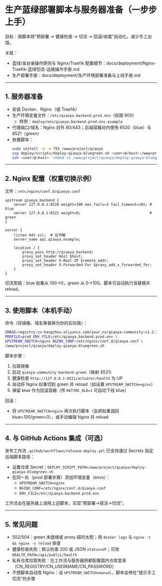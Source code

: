 # 生产蓝绿部署脚本与服务器准备（一步步上手）

目标：用脚本把“预部署 → 健康检查 → 切流 → 回滚/收尾”自动化，减少手工出错。

关联：
- 蓝绿/金丝雀操作原则与 Nginx/Traefik 配置细节：docs/deployment/Nginx-Traefik-蓝绿切流-运维操作手册.md
- 生产部署手册：docs/deployment/生产环境部署准备与上线手册.md

---

## 1. 服务器准备

- 安装 Docker、Nginx（或 Traefik）
- 生产环境变量文件：`/etc/qiaoya.backend.prod.env`（权限 600）
  - 样例：`deploy/env/qiaoya.backend.prod.env.example`
- 代理端口/域名：Nginx 对外 80/443；后端容器对内使用 8520（blue）与 8521（green）
- 放置脚本：
  ```bash
  sudo install -d -m 755 /www/project/qiaoya
  scp deploy/scripts/deploy-qiaoya-bluegreen.sh <user>@<host>:/www/project/qiaoya/
  ssh <user>@<host> 'chmod +x /www/project/qiaoya/deploy-qiaoya-bluegreen.sh'
  ```

---

## 2. Nginx 配置（权重切换示例）

文件：`/etc/nginx/conf.d/qiaoya.conf`
```
upstream qiaoya_backend {
    server 127.0.0.1:8520 weight=100 max_fails=3 fail_timeout=10s; # blue
    server 127.0.0.1:8521 weight=0;                                # green
}

server {
    listen 443 ssl;  # 证书略
    server_name api.qiaoya.example;

    location / {
        proxy_pass http://qiaoya_backend;
        proxy_set_header Host $host;
        proxy_set_header X-Real-IP $remote_addr;
        proxy_set_header X-Forwarded-For $proxy_add_x_forwarded_for;
    }
}
```

切流思路：blue 权重从 100→0，green 从 0→100。脚本可自动执行该替换并 reload。

---

## 3. 使用脚本（本机手动）

命令（将镜像、域名等替换为你的实际值）：
```bash
IMAGE=registry.cn-hangzhou.aliyuncs.com/your_ns/qiaoya-community:v1.2.3 \
PROFILE=prod ENV_FILE=/etc/qiaoya.backend.prod.env \
UPSTREAM_SWITCH=nginx NGINX_CONF=/etc/nginx/conf.d/qiaoya.conf \
/www/project/qiaoya/deploy-qiaoya-bluegreen.sh
```

脚本步骤：
1) 拉取镜像
2) 启动 `qiaoya-community-backend-green`（映射 8521）
3) 健康检查 `http://127.0.0.1:8521/actuator/health` 为 UP
4) 自动将 Nginx 权重切到 green 并 reload（如设置 `UPSTREAM_SWITCH=nginx`）
5) 保留 blue 作为回滚容器（传 `RETIRE_OLD=1` 可自动下线 blue）

回滚：
- 将 `UPSTREAM_SWITCH=nginx` 再次执行脚本（会把权重调回 blue=100/green=0），或手动编辑 Nginx 并 reload

---

## 4. 与 GitHub Actions 集成（可选）

发布工作流 `.github/workflows/release-deploy.yml` 已支持通过 Secrets 指定远端脚本路径：
- 设置仓库 Secret：`DEPLOY_SCRIPT_PATH=/www/project/qiaoya/deploy-qiaoya-bluegreen.sh`
- 在同一处（prod 部署步骤）添加环境变量（envs）：
  - `UPSTREAM_SWITCH=nginx`
  - `NGINX_CONF=/etc/nginx/conf.d/qiaoya.conf`
  - `ENV_FILE=/etc/qiaoya.backend.prod.env`

工作流会在服务器上调用上述脚本，实现“预部署→探活→切流”。

---

## 5. 常见问题

- 502/504：green 未就绪或 proxy 超时太短；用 `docker logs` 与 `nginx -t && nginx -s reload` 排查
- 健康检查失败：默认检查 200 或 JSON `status=UP`；可改 `HEALTH_PATH=/api/public/health`
- 私有仓库拉取失败：在工作流与服务器侧都配置国内仓库登录（CN_REGISTRY/CN_USERNAME/CN_PASSWORD）
- 不想脚本自动改 Nginx：设 `UPSTREAM_SWITCH=manual`，脚本会停在“提示手工切流”的步骤

